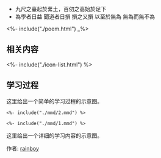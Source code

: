 - 九尺之臺起於蔂土，百仞之高始於足下
- 為學者日益 聞道者日損 損之又損 以至於無為 無為而無不為


<%- include("./poem.html") _%>

## 相关内容
<%- include("./icon-list.html") %>

## 学习过程

这里给出一个简单的学习过程的示意图。

```mermaid
<%- include("./mmd/2.mmd") %>
```

```mermaid
<%- include("./mmd/1.mmd") %>
```

这里给出一个详细的学习内容的示意图。



作者: [rainboy](https://github.com/rainboylvx)
